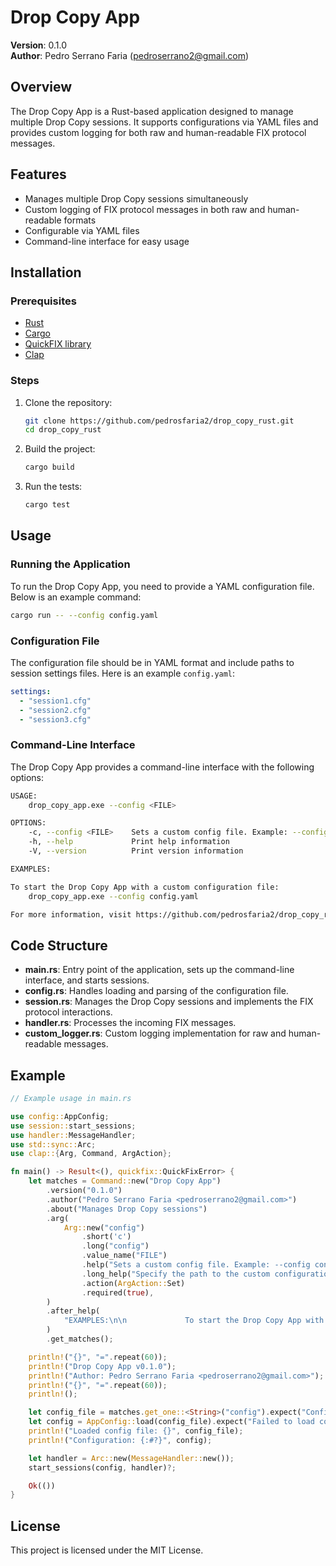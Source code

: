 
# Drop Copy App

**Version**: 0.1.0  
**Author**: Pedro Serrano Faria (pedroserrano2@gmail.com)

## Overview

The Drop Copy App is a Rust-based application designed to manage multiple Drop Copy sessions. It supports configurations via YAML files and provides custom logging for both raw and human-readable FIX protocol messages.

## Features

- Manages multiple Drop Copy sessions simultaneously
- Custom logging of FIX protocol messages in both raw and human-readable formats
- Configurable via YAML files
- Command-line interface for easy usage

## Installation

### Prerequisites

- [Rust](https://www.rust-lang.org/tools/install)
- [Cargo](https://doc.rust-lang.org/cargo/getting-started/installation.html)
- [QuickFIX library](https://github.com/quickfix/quickfix)
- [Clap](https://crates.io/crates/clap)

### Steps

1. Clone the repository:

    ```sh
    git clone https://github.com/pedrosfaria2/drop_copy_rust.git
    cd drop_copy_rust
    ```

2. Build the project:

    ```sh
    cargo build
    ```

3. Run the tests:

    ```sh
    cargo test
    ```

## Usage

### Running the Application

To run the Drop Copy App, you need to provide a YAML configuration file. Below is an example command:

```sh
cargo run -- --config config.yaml
```

### Configuration File

The configuration file should be in YAML format and include paths to session settings files. Here is an example `config.yaml`:

```yaml
settings:
  - "session1.cfg"
  - "session2.cfg"
  - "session3.cfg"
```

### Command-Line Interface

The Drop Copy App provides a command-line interface with the following options:

```sh
USAGE:
    drop_copy_app.exe --config <FILE>

OPTIONS:
    -c, --config <FILE>    Sets a custom config file. Example: --config config.yaml
    -h, --help             Print help information
    -V, --version          Print version information

EXAMPLES:

To start the Drop Copy App with a custom configuration file:
    drop_copy_app.exe --config config.yaml

For more information, visit https://github.com/pedrosfaria2/drop_copy_rust
```

## Code Structure

- **main.rs**: Entry point of the application, sets up the command-line interface, and starts sessions.
- **config.rs**: Handles loading and parsing of the configuration file.
- **session.rs**: Manages the Drop Copy sessions and implements the FIX protocol interactions.
- **handler.rs**: Processes the incoming FIX messages.
- **custom_logger.rs**: Custom logging implementation for raw and human-readable messages.

## Example

```rust
// Example usage in main.rs

use config::AppConfig;
use session::start_sessions;
use handler::MessageHandler;
use std::sync::Arc;
use clap::{Arg, Command, ArgAction};

fn main() -> Result<(), quickfix::QuickFixError> {
    let matches = Command::new("Drop Copy App")
        .version("0.1.0")
        .author("Pedro Serrano Faria <pedroserrano2@gmail.com>")
        .about("Manages Drop Copy sessions")
        .arg(
            Arg::new("config")
                .short('c')
                .long("config")
                .value_name("FILE")
                .help("Sets a custom config file. Example: --config config.yaml")
                .long_help("Specify the path to the custom configuration file for the Drop Copy sessions. The configuration file should be in YAML format and include all necessary session settings.")
                .action(ArgAction::Set)
                .required(true),
        )
        .after_help(
            "EXAMPLES:\n\n             To start the Drop Copy App with a custom configuration file:\n             drop_copy_app.exe --config config.yaml\n\n             For more information, visit https://github.com/pedrosfaria2/drop_copy_rust \n\n\n"
        )
        .get_matches();

    println!("{}", "=".repeat(60));
    println!("Drop Copy App v0.1.0");
    println!("Author: Pedro Serrano Faria <pedroserrano2@gmail.com>");
    println!("{}", "=".repeat(60));
    println!();

    let config_file = matches.get_one::<String>("config").expect("Config file is required");
    let config = AppConfig::load(config_file).expect("Failed to load config");
    println!("Loaded config file: {}", config_file);
    println!("Configuration: {:#?}", config);

    let handler = Arc::new(MessageHandler::new());
    start_sessions(config, handler)?;

    Ok(())
}
```

## License

This project is licensed under the MIT License.
